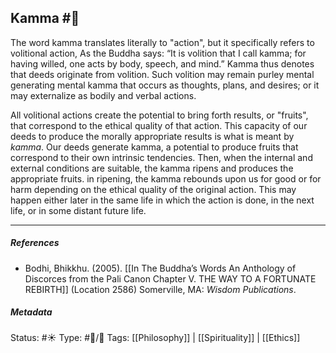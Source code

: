 
## Kamma  #🧠

The word kamma translates literally to "action", but it specifically refers to volitional action, As the Buddha says: “It is volition that I call kamma; for having willed, one acts by body, speech, and mind.” Kamma thus denotes that deeds originate from volition. Such volition may remain purley mental generating mental kamma that occurs as thoughts, plans, and desires; or it may externalize as bodily and verbal actions.

All volitional actions create the potential to bring forth results, or "fruits", that correspond to the ethical quality of that action. This capacity of our deeds to produce the morally appropriate results is what is meant by _kamma_. Our deeds generate kamma, a potential to produce fruits that correspond to their own intrinsic tendencies. Then, when the internal and external conditions are suitable, the kamma ripens and produces the appropriate fruits. in ripening, the kamma rebounds upon us for good or for harm depending on the ethical quality of the original action. This may happen either later in the same life in which the action is done, in the next life, or in some distant future life. 

___

##### References
 
 - Bodhi, Bhikkhu. (2005). [[In The Buddha’s Words An Anthology of Discorces from the Pali Canon Chapter V. THE WAY TO A FORTUNATE REBIRTH]] (Location 2586) Somerville, MA: _Wisdom Publications_.

##### Metadata
Status: #☀️ 
Type: #🔵/🔵 
Tags: [[Philosophy]] | [[Spirituality]] | [[Ethics]] 